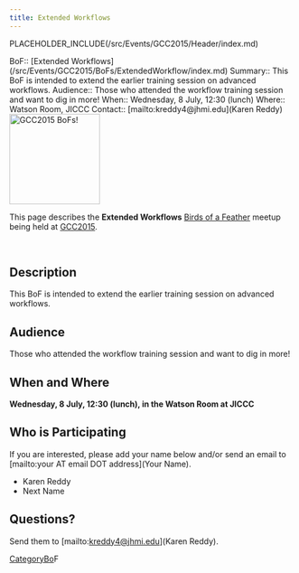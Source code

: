 ```yaml
---
title: Extended Workflows
---
```

PLACEHOLDER_INCLUDE(/src/Events/GCC2015/Header/index.md)



<div class='dictbox'>
 BoF:: [Extended Workflows](/src/Events/GCC2015/BoFs/ExtendedWorkflow/index.md)
 Summary:: This BoF is intended to extend the earlier training session on advanced workflows.
 Audience:: Those who attended the workflow training session and want to dig in more!  
 When:: Wednesday, 8 July, 12:30 (lunch)
 Where:: Watson Room, JICCC
 Contact:: [mailto:kreddy4@jhmi.edu](Karen Reddy)
</div>

<div class='left'><a href='/src/Events/GCC2015/BoFs/index.md'><img src="/src/Images/Logos/GCC2015BoFs300.png" alt="GCC2015 BoFs!" width="160" /></a></div>

This page describes the **Extended Workflows** [Birds of a Feather](/src/Events/GCC2015/BoFs/index.md) meetup being held at [GCC2015](http://gcc2015.tsl.ac.uk/).

<br />

## Description

This BoF is intended to extend the earlier training session on advanced workflows.

## Audience

Those who attended the workflow training session and want to dig in more!

## When and Where

**Wednesday, 8 July, 12:30 (lunch), in the Watson Room at JICCC**
 
## Who is Participating

If you are interested, please add your name below and/or send an email to [mailto:your AT email DOT address](Your Name).

* Karen Reddy
* Next Name

## Questions?

Send them to [mailto:kreddy4@jhmi.edu](Karen Reddy).

[CategoryBo](/src/CategoryBo/index.md)F
